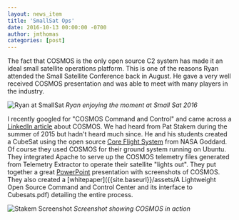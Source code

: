 ```yaml
---
layout: news_item
title: 'SmallSat Ops'
date: 2016-10-13 00:00:00 -0700
author: jmthomas
categories: [post]
---
```


The fact that COSMOS is the only open source C2 system has made it an ideal small satellite operations platform. This is one of the reasons Ryan attended the Small Satellite Conference back in August. He gave a very well received COSMOS presentation and was able to meet with many players in the industry.

![Ryan at SmallSat]({{site.baseurl}}/img/2016_10_13_ryan_smallsat.png)
*Ryan enjoying the moment at Small Sat 2016*

I recently googled for "COSMOS Command and Control" and came across a [LinkedIn article](https://www.linkedin.com/pulse/cosmos-lightweight-command-control-system-cubesats-richard-ibbotson) about COSMOS. We had heard from Pat Stakem during the summer of 2015 but hadn't heard much since. He and his students created a CubeSat using the open source [Core Flight System](https://cfs.gsfc.nasa.gov/) from NASA Goddard. Of course they used COSMOS for their ground system running on Ubuntu. They integrated Apache to serve up the COSMOS telemetry files generated from Telemetry Extractor to operate their satellite "lights out". They put together a great [PowerPoint]({{site.baseurl}}/assets/Stakem-etal-FSW-15.pdf) presentation with screenshots of COSMOS. They also created a [whitepaper]({{site.baseurl}}/assets/A Lightweight Open Source Command and Control Center and its interface to Cubesats.pdf) detailing the entire process.

![Stakem Screenshot]({{site.baseurl}}/img/2016_10_13_stakem_screenshot.png)
*Screenshot showing COSMOS in action*

